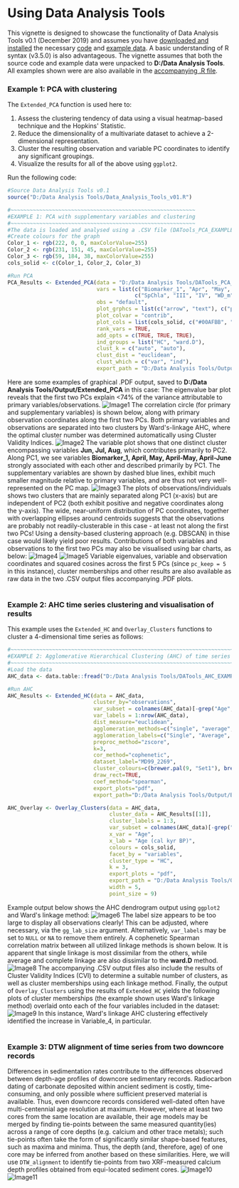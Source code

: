 # Using Data Analysis Tools
This vignette is designed to showcase the functionality of Data Analysis Tools v0.1 (December 2019) and assumes you have [downloaded and installed](https://github.com/Deniz-Koseoglu/Data-Analysis-Tools#getting-started) the necessary [code](https://github.com/Deniz-Koseoglu/Data-Analysis-Tools/blob/master/Data_Analysis_Tools_v01.R) and [example data](https://github.com/Deniz-Koseoglu/Data-Analysis-Tools/blob/master/DATools_EXAMPLE_DATA.zip). A basic understanding of R syntax (v3.5.0) is also advantageous. The vignette assumes that both the source code and example data were unpacked to **D:/Data Analysis Tools**. All examples shown were are also available in the [accompanying .R file](https://github.com/Deniz-Koseoglu/Data-Analysis-Tools/blob/master/Data_Analysis_Tools_v01_EXAMPLES.R).

### Example 1: PCA with clustering
The `Extended_PCA` function is used here to:
1. Assess the clustering tendency of data using a visual heatmap-based technique and the Hopkins' Statistic.
2. Reduce the dimensionality of a multivariate dataset to achieve a 2-dimensional representation.
3. Cluster the resulting observation and variable PC coordinates to identify any significant groupings.
4. Visualize the results for all of the above using `ggplot2`.

Run the following code:
```r
#Source Data Analysis Tools v0.1
source("D:/Data Analysis Tools/Data_Analysis_Tools_v01.R")

#~~~~~~~~~~~~~~~~~~~~~~~~~~~~~~~~~~~~~~~~~~~~~~~~~~~~~~~~~~
#EXAMPLE 1: PCA with supplementary variables and clustering
#~~~~~~~~~~~~~~~~~~~~~~~~~~~~~~~~~~~~~~~~~~~~~~~~~~~~~~~~~~
#The data is loaded and analysed using a .CSV file (DATools_PCA_EXAMPLE.csv)
#Create colours for the graph
Color_1 <- rgb(222, 0, 0, maxColorValue=255)
Color_2 <- rgb(231, 151, 45, maxColorValue=255)
Color_3 <- rgb(59, 184, 38, maxColorValue=255)
cols_solid <- c(Color_1, Color_2, Color_3)

#Run PCA
PCA_Results <- Extended_PCA(data = "D:/Data Analysis Tools/DATools_PCA_Example.csv",
                            vars = list(c("Biomarker_1", "Apr", "May", "Jun", "Jul", "Aug", "Apr-May", "SpChla"), 
                                        c("SpChla", "III", "IV", "WD_m", "SpSIC", "SuPIC", "SpPIC", "SpPAR", "SuPAR", "SpSST", "SuSST", "PIP25")),
                            obs = "default", 
                            plot_grphcs = list(c("arrow", "text"), c("point")), 
                            plot_colvar = "contrib",
                            plot_cols = list(cols_solid, c("#00AFBB", "#E7B800", "#FC4E07", brewer.pal(3, "BuGn")), "blue", "grey", "#E7B800"),
                            rank_vars = TRUE, 
                            add_opts = c(TRUE, TRUE, TRUE), 
                            ind_groups = list("HC", "ward.D"),
                            clust_k = c("auto", "auto"),
                            clust_dist = "euclidean",
                            clust_which = c("var", "ind"),
                            export_path = "D:/Data Analysis Tools/Output/Extended_PCA")
```

Here are some examples of graphical .PDF output, saved to **D:/Data Analysis Tools/Output/Extended_PCA** in this case:
The eigenvalue bar plot reveals that the first two PCs explain <74% of the variance attributable to primary variables/observations.
![Image1](https://i.ibb.co/1LwmzxF/Easy-PCA-Plots-2019-12-03-05hr-46min-54sec-Page-01.png)
The correlation circle (for primary and supplementary variables) is shown below, along with primary observation coordinates along the first two PCs. Both primary variables and observations are separated into two clusters by Ward's-linkage AHC, where the optimal cluster number was determined automatically using Cluster Validity Indices.
![Image2](https://i.ibb.co/TR2nrQ8/Easy-PCA-Plots-2019-12-03-05hr-46min-54sec-Page-04.png)
The variable plot shows that one distinct cluster encompassing variables **Jun, Jul, Aug**, which contributes primarily to PC2. Along PC1, we see variables **Biomarker_1, April, May, April-May, April-June** strongly associated with each other and described primarily by PC1. The supplementary variables are shown by dashed blue lines, exhibit much smaller magnitude relative to primary variables, and are thus not very well-represented on the PC map.
![Image3](https://i.ibb.co/ZScmQKX/Easy-PCA-Plots-2019-12-03-05hr-46min-54sec-Page-05.png)
The plots of observations/individuals shows two clusters that are mainly separated along PC1 (x-axis) but are independent of PC2 (both exhibit positive and negative coordinates along the y-axis). The wide, near-uniform distribution of PC coordinates, together with overlapping ellipses around centroids suggests that the observations are probably not readily-clusterable in this case - at least not along the first two PCs! Using a density-based clustering approach (e.g. DBSCAN) in thise case would likely yield poor results.
Contributions of both variables and observations to the first two PCs may also be visualised using bar charts, as below:
![Image4](https://i.ibb.co/RCXp3Yv/Easy-PCA-Plots-2019-12-03-05hr-46min-54sec-Page-07.png)
![Image5](https://i.ibb.co/fCJ0P3Z/Easy-PCA-Plots-2019-12-03-05hr-46min-54sec-Page-10.png)
Variable eigenvalues, variable and observation coordinates and squared cosines across the first 5 PCs (since `pc_keep = 5` in this instance), cluster memberships and other results are also available as raw data in the two .CSV output files accompanying .PDF plots.
<br></br>
### Example 2: AHC time series clustering and visualisation of results
This example uses the `Extended_HC` and `Overlay_Clusters` functions to cluster a 4-dimensional time series as follows:
```r
#~~~~~~~~~~~~~~~~~~~~~~~~~~~~~~~~~~~~~~~~~~~~~~~~~~~~~~~~~~~~~~~~~~~~~~~~~~~~~~~~~~~~~~~~~~~~~~~~~~~~~~~~~~~
#EXAMPLE 2: Agglomerative Hierarchical Clustering (AHC) of time series observations, with accompanying plots
#~~~~~~~~~~~~~~~~~~~~~~~~~~~~~~~~~~~~~~~~~~~~~~~~~~~~~~~~~~~~~~~~~~~~~~~~~~~~~~~~~~~~~~~~~~~~~~~~~~~~~~~~~~~
#Load the data
AHC_data <- data.table::fread("D:/Data Analysis Tools/DATools_AHC_EXAMPLE.csv", data.table=FALSE)

#Run AHC
AHC_Results <- Extended_HC(data = AHC_data, 
                           cluster_by="observations", 
                           var_subset = colnames(AHC_data)[-grep("Age", colnames(AHC_data))],
                           var_labels = 1:nrow(AHC_data),
                           dist_measure="euclidean",
                           agglomeration_methods=c("single", "average", "complete", "ward.D", "ward.D2", "mcquitty"),
                           agglomeration_labels=c("Single", "Average", "Complete", "ward.D", "ward.D2", "McQuitty"),
                           preproc_method="zscore",
                           k=3, 
                           cor_method="cophenetic",
                           dataset_label="MD99_2269", 
                           cluster_colours=c(brewer.pal(9, "Set1"), brewer.pal(8, "Set2")),
                           draw_rect=TRUE,
                           coef_method="spearman",
                           export_plots="pdf",
                           export_path="D:/Data Analysis Tools/Output/Extended_HC")

AHC_Overlay <- Overlay_Clusters(data = AHC_data, 
                                cluster_data = AHC_Results[[1]], 
                                cluster_labels = 1:3, 
                                var_subset = colnames(AHC_data)[-grep("Age", colnames(AHC_data))],
                                x_var = "Age", 
                                x_lab = "Age (cal kyr BP)", 
                                colours = cols_solid, 
                                facet_by = "variables", 
                                cluster_type = "HC", 
                                k = 3, 
                                export_plots = "pdf",
                                export_path = "D:/Data Analysis Tools/Output/Overlay_Clusters",
                                width = 5,
                                point_size = 9)
```
Example output below shows the AHC dendrogram output using `ggplot2` and Ward's linkage method:
![Image6](https://i.ibb.co/c6672yF/HC-Clustering-by-Observations-2019-12-03-05hr-47min-30sec-Page-21.png)
The label size appears to be too large to display all observations clearly! This can be adjusted, where necessary, via the `gg_lab_size` argument. Alternatively, `var_labels` may be set to `NULL` or `NA` to remove them entirely.
A cophenetic Spearman correlation matrix between all utilized linkage methods is shown below. It is apparent that single linkage is most dissimilar from the others, while average and complete linkage are also dissimilar to the **ward.D** method.
![Image8](https://i.ibb.co/JrMwskq/HC-Clustering-by-Observations-2019-12-03-05hr-47min-30sec-Page-23.png)
The accompanying .CSV output files also include the results of Cluster Validity Indices (CVI) to determine a suitable number of clusters, as well as cluster memberships using each linkage method.
Finally, the output of `Overlay_Clusters` using the results of `Extended_HC` yields the following plots of cluster memberships (the example shown uses Ward's linkage method) overlaid onto each of the four variables included in the dataset:
![Image9](https://i.ibb.co/g9KjPdp/Cluster-Overlay-by-Variable-2019-12-05-19hr-46min-06sec-Page-4.png)
In this instance, Ward's linkage AHC clustering effectively identified the increase in Variable_4, in particular. 
<br></br>
### Example 3: DTW alignment of time series from two downcore records
Differences in sedimentation rates contribute to the differences observed between depth-age profiles of downcore sedimentary records. Radiocarbon dating of carbonate deposited within ancient sediment is costly, time-consuming, and only possible where sufficient preserved material is available. Thus, even downcore records considered well-dated often have multi-centennial age resolution at maximum. However, where at least two cores from the same location are available, their age models may be merged by finding tie-points between the same measured quantity(ies) across a range of core depths (e.g. calcium and other trace metals); such tie-points often take the form of significantly similar shape-based features, such as maxima and minima. Thus, the depth (and, therefore, age) of one core may be inferred from another based on these similarities. Here, we will use `DTW_alignment` to identify tie-points from two XRF-measured calcium depth profiles obtained from equi-located sediment cores.
![Image10](https://i.ibb.co/6tL4ySf/DTW-Alignment-Plots-2019-12-04-20hr-58min-44sec-Page-05.png)
![Image11](https://i.ibb.co/ngmm4WC/DTW-Alignment-Plots-2019-12-04-20hr-58min-44sec-Page-10.png)
